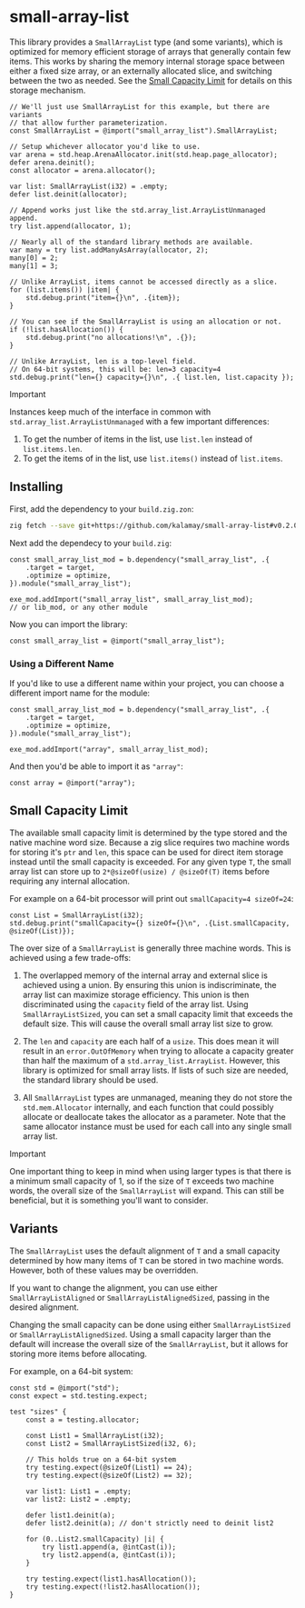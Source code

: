 # small-array-list

This library provides a `SmallArrayList` type (and some variants), which is
optimized for memory efficient storage of arrays that generally contain few
items. This works by sharing the memory internal storage space between either
a fixed size array, or an externally allocated slice, and switching between
the two as needed. See the [Small Capacity Limit](#small-capacity-limit) for
details on this storage mechanism.

```zig
// We'll just use SmallArrayList for this example, but there are variants
// that allow further parameterization.
const SmallArrayList = @import("small_array_list").SmallArrayList;

// Setup whichever allocator you'd like to use.
var arena = std.heap.ArenaAllocator.init(std.heap.page_allocator);
defer arena.deinit();
const allocator = arena.allocator();

var list: SmallArrayList(i32) = .empty;
defer list.deinit(allocator);

// Append works just like the std.array_list.ArrayListUnmanaged append.
try list.append(allocator, 1);

// Nearly all of the standard library methods are available.
var many = try list.addManyAsArray(allocator, 2);
many[0] = 2;
many[1] = 3;

// Unlike ArrayList, items cannot be accessed directly as a slice.
for (list.items()) |item| {
    std.debug.print("item={}\n", .{item});
}

// You can see if the SmallArrayList is using an allocation or not.
if (!list.hasAllocation()) {
    std.debug.print("no allocations!\n", .{});
}

// Unlike ArrayList, len is a top-level field.
// On 64-bit systems, this will be: len=3 capacity=4
std.debug.print("len={} capacity={}\n", .{ list.len, list.capacity });
```

> [!IMPORTANT]
> Instances keep much of the interface in common with `std.array_list.ArrayListUnmanaged`
> with a few important differences:
>
> 1. To get the number of items in the list, use `list.len` instead of `list.items.len`.
> 1. To get the items of in the list, use `list.items()` instead of `list.items`.

## Installing

First, add the dependency to your `build.zig.zon`:

```sh
zig fetch --save git+https://github.com/kalamay/small-array-list#v0.2.0
```

Next add the dependecy to your `build.zig`:

```zig
const small_array_list_mod = b.dependency("small_array_list", .{
    .target = target,
    .optimize = optimize,
}).module("small_array_list");

exe_mod.addImport("small_array_list", small_array_list_mod);
// or lib_mod, or any other module
```

Now you can import the library:

```zig
const small_array_list = @import("small_array_list");
```

### Using a Different Name

If you'd like to use a different name within your project, you can choose a
different import name for the module:

```zig
const small_array_list_mod = b.dependency("small_array_list", .{
    .target = target,
    .optimize = optimize,
}).module("small_array_list");

exe_mod.addImport("array", small_array_list_mod);
```

And then you'd be able to import it as `"array"`:

```zig
const array = @import("array");
```

## Small Capacity Limit

The available small capacity limit is determined by the type stored and the
native machine word size. Because a zig slice requires two machine words for
storing it's `ptr` and `len`, this space can be used for direct item storage
instead until the small capacity is exceeded. For any given type `T`, the
small array list can store up to `2*@sizeOf(usize) / @sizeOf(T)` items before
requiring any internal allocation.

For example on a 64-bit processor will print out `smallCapacity=4 sizeOf=24`:

```zig
const List = SmallArrayList(i32);
std.debug.print("smallCapacity={} sizeOf={}\n", .{List.smallCapacity, @sizeOf(List)});
```

The over size of a `SmallArrayList` is generally three machine words. This is
achieved using a few trade-offs:

1. The overlapped memory of the internal array and external slice is achieved
using a union. By ensuring this union is indiscriminate, the array list can
maximize storage efficiency. This union is then discriminated using the
`capacity` field of the array list. Using `SmallArrayListSized`, you can set
a small capacity limit that exceeds the default size. This will cause the
overall small array list size to grow.

2. The `len` and `capacity` are each half of a `usize`. This does mean it will result
in an `error.OutOfMemory` when trying to allocate a capacity greater than
half the maximum of a `std.array_list.ArrayList`. However, this library is
optimized for small array lists. If lists of such size are needed, the standard
library should be used.

3. All `SmallArrayList` types are unmanaged, meaning they do not store the
`std.mem.Allocator` internally, and each function that could possibly allocate
or deallocate takes the allocator as a parameter. Note that the same allocator
instance must be used for each call into any single small array list.

> [!IMPORTANT]
> One important thing to keep in mind when using larger types is that there is
> a minimum small capacity of 1, so if the size of `T` exceeds two machine words,
> the overall size of the `SmallArrayList` will expand. This can still be
> beneficial, but it is something you'll want to consider.

## Variants

The `SmallArrayList` uses the default alignment of `T` and a small capacity
determined by how many items of `T` can be stored in two machine words. However,
both of these values may be overridden.

If you want to change the alignment, you can use either `SmallArrayListAligned`
or `SmallArrayListAlignedSized`, passing in the desired alignment.

Changing the small capacity can be done using either `SmallArrayListSized` or
`SmallArrayListAlignedSized`. Using a small capacity larger than the default
will increase the overall size of the `SmallArrayList`, but it allows for
storing more items before allocating.

For example, on a 64-bit system:

```zig
const std = @import("std");
const expect = std.testing.expect;

test "sizes" {
    const a = testing.allocator;

    const List1 = SmallArrayList(i32);
    const List2 = SmallArrayListSized(i32, 6);

    // This holds true on a 64-bit system
    try testing.expect(@sizeOf(List1) == 24);
    try testing.expect(@sizeOf(List2) == 32);

    var list1: List1 = .empty;
    var list2: List2 = .empty;

    defer list1.deinit(a);
    defer list2.deinit(a); // don't strictly need to deinit list2

    for (0..List2.smallCapacity) |i| {
        try list1.append(a, @intCast(i));
        try list2.append(a, @intCast(i));
    }

    try testing.expect(list1.hasAllocation());
    try testing.expect(!list2.hasAllocation());
}
```
